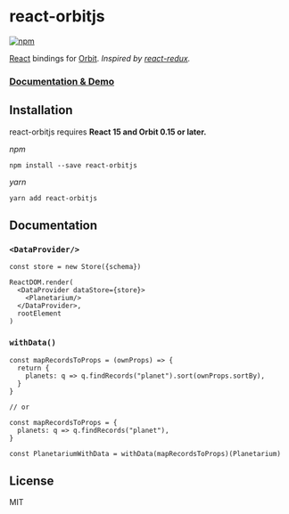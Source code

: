 react-orbitjs
=============

[![npm](https://img.shields.io/npm/v/react-orbitjs.svg)](https://www.npmjs.com/package/react-orbitjs)

[React](https://reactjs.org/) bindings for [Orbit](http://orbitjs.com/).
_Inspired by [react-redux](https://github.com/reactjs/react-redux)._

### [Documentation & Demo](https://exivity.github.io/react-orbitjs/)

Installation
------------

react-orbitjs requires **React 15 and Orbit 0.15 or later.**

_npm_

```
npm install --save react-orbitjs
```

_yarn_

```
yarn add react-orbitjs
```

Documentation
-------------

### `<DataProvider/>`

```
const store = new Store({schema})

ReactDOM.render(
  <DataProvider dataStore={store}>
    <Planetarium/>
  </DataProvider>,
  rootElement
)
```

### `withData()`

```
const mapRecordsToProps = (ownProps) => {
  return {
    planets: q => q.findRecords("planet").sort(ownProps.sortBy),
  }
}

// or

const mapRecordsToProps = {
  planets: q => q.findRecords("planet"),
}

const PlanetariumWithData = withData(mapRecordsToProps)(Planetarium)
```

License
-------

MIT